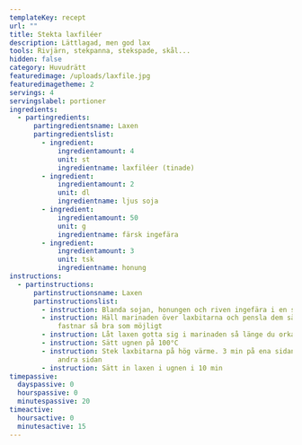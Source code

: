 ```yaml
---
templateKey: recept
url: ""
title: Stekta laxfiléer
description: Lättlagad, men god lax
tools: Rivjärn, stekpanna, stekspade, skål...
hidden: false
category: Huvudrätt
featuredimage: /uploads/laxfile.jpg
featuredimagetheme: 2
servings: 4
servingslabel: portioner
ingredients:
  - partingredients:
      partingredientsname: Laxen
      partingredientslist:
        - ingredient:
            ingredientamount: 4
            unit: st
            ingredientname: laxfiléer (tinade)
        - ingredient:
            ingredientamount: 2
            unit: dl
            ingredientname: ljus soja
        - ingredient:
            ingredientamount: 50
            unit: g
            ingredientname: färsk ingefära
        - ingredient:
            ingredientamount: 3
            unit: tsk
            ingredientname: honung
instructions:
  - partinstructions:
      partinstructionsname: Laxen
      partinstructionslist:
        - instruction: Blanda sojan, honungen och riven ingefära i en skål
        - instruction: Häll marinaden över laxbitarna och pensla dem så att marinaden
            fastnar så bra som möjligt
        - instruction: Låt laxen gotta sig i marinaden så länge du orkar vänta
        - instruction: Sätt ugnen på 100°C
        - instruction: Stek laxbitarna på hög värme. 3 min på ena sidan, sedan 1 min på
            andra sidan
        - instruction: Sätt in laxen i ugnen i 10 min
timepassive:
  dayspassive: 0
  hourspassive: 0
  minutespassive: 20
timeactive:
  hoursactive: 0
  minutesactive: 15
---
```

